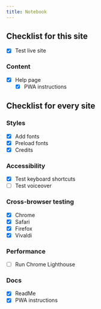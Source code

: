```yaml
---
title: Notebook
---
```


## Checklist for this site

- [x] Test live site

### Content

- [x] Help page
  - [x] PWA instructions

## Checklist for every site

### Styles

- [x] Add fonts
- [x] Preload fonts
- [x] Credits

### Accessibility

- [x] Test keyboard shortcuts
- [ ] Test voiceover

### Cross-browser testing

- [x] Chrome
- [x] Safari
- [x] Firefox
- [x] Vivaldi

### Performance

- [ ] Run Chrome Lighthouse

### Docs

- [x] ReadMe
- [x] PWA instructions
